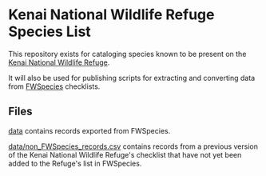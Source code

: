 # Kenai National Wildlife Refuge Species List

This repository exists for cataloging species known to be present on the [Kenai National Wildlife Refuge](https://www.fws.gov/refuge/kenai/ "Kenai National Wildlife Refuge"). 

It will also be used for publishing scripts for extracting and converting data from [FWSpecies](https://ecos.fws.gov/ServCat/DownloadFile/163859 "FWSpecies User Guide Version 2.0") checklists.

## Files

[data](data) contains records exported from FWSpecies.

[data/non_FWSpecies_records.csv](data/non_FWSpecies_records.csv) contains records from a previous version of the Kenai National Wildlife Refuge's checklist that have not yet been added to the Refuge's list in FWSpecies.